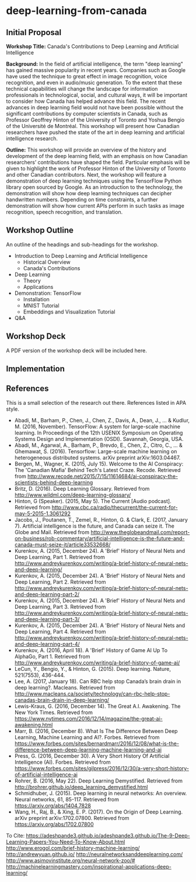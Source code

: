 # deep-learning-from-canada

## Initial Proposal

**Workshop Title:** Canada's Contributions to Deep Learning and Artificial Intelligence

**Background:** 
In the field of artificial intelligence, the term "deep learning" has gained massive popularity in recent years.
Companies such as Google have used the technique to great effect in image recognition, voice recognition, and even in audio/music generation.
To the extent that these technical capabilities will change the landscape for information professionals in technological, social, and cultural ways, it will be important to consider how Canada has helped advance this field.
The recent advances in deep learning field would not have been possible without the significant contributions by computer scientists in Canada, such as Professor Geoffrey Hinton of the University of Toronto and Yoshua Bengio of the Université de Montréal.
This workshop will present how Canadian researchers have pushed the state of the art in deep learning and artificial intelligence research.

**Outline:**
This workshop will provide an overview of the history and development of the deep learning field, with an emphasis on how Canadian researchers’ contributions have shaped the field.
Particular emphasis will be given to highlight the work of Professor Hinton of the University of Toronto and other Canadian contributors.
Next, the workshop will feature a demonstration of deep learning techniques using the TensorFlow Python library open sourced by Google.
As an introduction to the technology, the demonstration will show how deep learning techniques can decipher handwritten numbers.
Depending on time constraints, a further demonstration will show how current APIs perform in such tasks as image recognition, speech recognition, and translation.


## Workshop Outline

An outline of the headings and sub-headings for the workshop.

- Introduction to Deep Learning and Artificial Intelligence
    - Historical Overview
    - Canada's Contributions    
- Deep Learning
    - Theory
    - Applications
- Demonstration: TensorFlow
    - Installation
    - MNIST Tutorial
    - Embeddings and Visualization Tutorial
- Q&A


## Workshop Deck

A PDF version of the workshop deck will be included here.


## Implementation




## References

This is a small selection of the research out there.
References listed in APA style.

- Abadi, M., Barham, P., Chen, J., Chen, Z., Davis, A., Dean, J., ... & Kudlur, M. (2016, November). TensorFlow: A system for large-scale machine learning. In Proceedings of the 12th USENIX Symposium on Operating Systems Design and Implementation (OSDI). Savannah, Georgia, USA.
- Abadi, M., Agarwal, A., Barham, P., Brevdo, E., Chen, Z., Citro, C., ... & Ghemawat, S. (2016). Tensorflow: Large-scale machine learning on heterogeneous distributed systems. arXiv preprint arXiv:1603.04467.
- Bergen, M., Wagner, K. (2015, July 15). Welcome to the AI Conspiracy: The 'Canadian Mafia' Behind Tech's Latest Craze. Recode. Retrieved from http://www.recode.net/2015/7/15/11614684/ai-conspiracy-the-scientists-behind-deep-learning
- Britz, D. (2016). Deep Learning Glossary. Retrieved from http://www.wildml.com/deep-learning-glossary/
- Hinton, G (Speaker). (2015, May 5). The Current [Audio podcast]. Retrieved from http://www.cbc.ca/radio/thecurrent/the-current-for-may-5-2015-1.3061292
- Jacobs, J., Poutanen, T., Zemel, R., Hinton, G. & Clark, E. (2017, January 7). Artificial intelligence is the future, and Canada can seize it. The Globe and Mail. Retrieved from http://www.theglobeandmail.com/report-on-business/rob-commentary/artificial-intelligence-is-the-future-and-canada-must-seize-it/article33532668/
- Kurenkov, A. (2015, December 24). A 'Brief' History of Neural Nets and Deep Learning, Part 1. Retrieved from http://www.andreykurenkov.com/writing/a-brief-history-of-neural-nets-and-deep-learning/
- Kurenkov, A. (2015, December 24). A 'Brief' History of Neural Nets and Deep Learning, Part 2. Retrieved from http://www.andreykurenkov.com/writing/a-brief-history-of-neural-nets-and-deep-learning-part-2/
- Kurenkov, A. (2015, December 24). A 'Brief' History of Neural Nets and Deep Learning, Part 3. Retrieved from http://www.andreykurenkov.com/writing/a-brief-history-of-neural-nets-and-deep-learning-part-3/
- Kurenkov, A. (2015, December 24). A 'Brief' History of Neural Nets and Deep Learning, Part 4. Retrieved from http://www.andreykurenkov.com/writing/a-brief-history-of-neural-nets-and-deep-learning-part-4/
- Kurenkov, A. (2016, April 18). A 'Brief' History of Game AI Up To AlphaGo, Part 1. Retrieved from http://www.andreykurenkov.com/writing/a-brief-history-of-game-ai/
- LeCun, Y., Bengio, Y., & Hinton, G. (2015). Deep learning. Nature, 521(7553), 436-444.
- Lee, A. (2017, January 18). Can RBC help stop Canada’s brain drain in deep learning?. Macleans. Retrieved from http://www.macleans.ca/society/technology/can-rbc-help-stop-canadas-brain-drain-in-deep-learning/
- Lewis-Kraus, G. (2016, December 14). The Great A.I. Awakening. The New York Times. Retrieved from https://www.nytimes.com/2016/12/14/magazine/the-great-ai-awakening.html
- Marr, B. (2016, December 8). What Is The Difference Between Deep Learning, Machine Learning and AI?. Forbes. Retrieved from https://www.forbes.com/sites/bernardmarr/2016/12/08/what-is-the-difference-between-deep-learning-machine-learning-and-ai
- Press, G. (2016, December 30). A Very Short History Of Artificial Intelligence (AI). Forbes. Retrieved from https://www.forbes.com/sites/gilpress/2016/12/30/a-very-short-history-of-artificial-intelligence-ai
- Rohrer, B. (2016, May 22). Deep Learning Demystified. Retrieved from http://brohrer.github.io/deep_learning_demystified.html
- Schmidhuber, J. (2015). Deep learning in neural networks: An overview. Neural networks, 61, 85-117. Retrieved from https://arxiv.org/abs/1404.7828
- Wang, H., Raj, B., & Xing, E. P. (2017). On the Origin of Deep Learning. arXiv preprint arXiv:1702.07800. Retrieved from https://arxiv.org/abs/1702.07800


To Cite:
https://adeshpande3.github.io/adeshpande3.github.io/The-9-Deep-Learning-Papers-You-Need-To-Know-About.html
http://www.erogol.com/brief-history-machine-learning/
http://andrewyuan.github.io/ 
http://neuralnetworksanddeeplearning.com/
http://www.asimovinstitute.org/neural-network-zoo/#
http://machinelearningmastery.com/inspirational-applications-deep-learning/




